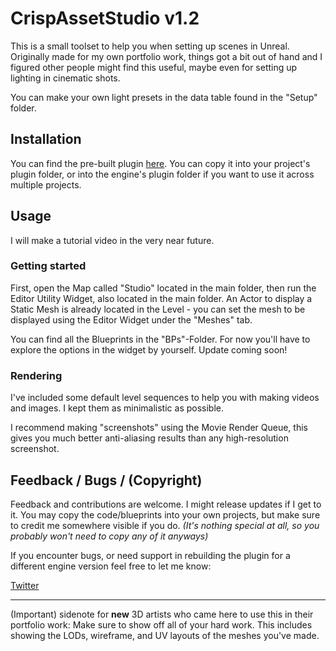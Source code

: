 # CrispAssetStudio v1.2

This is a small toolset to help you when setting up scenes in Unreal. Originally made for my own portfolio work, things got a bit out of hand and I figured other people might find this useful, maybe even for setting up lighting in cinematic shots.

You can make your own light presets in the data table found in the "Setup" folder.

## Installation
You can find the pre-built plugin [here](https://drive.google.com/drive/folders/1_2n1ygZ--vBhWqp2QDwGngPSjzT-nWI2?usp=sharing). You can copy it into your project's plugin folder, or into the engine's plugin folder if you want to use it across multiple projects.

## Usage

I will make a tutorial video in the very near future.

### Getting started
First, open the Map called "Studio" located in the main folder, then run the Editor Utility Widget, also located in the main folder. An Actor to display a Static Mesh is already located in the Level - you can set the mesh to be displayed using the Editor Widget under the "Meshes" tab.

You can find all the Blueprints in the "BPs"-Folder. For now you'll have to explore the options in the widget by yourself. Update coming soon!

### Rendering
I've included some default level sequences to help you with making videos and images. I kept them as minimalistic as possible.

I recommend making "screenshots" using the Movie Render Queue, this gives you much better anti-aliasing results than any high-resolution screenshot.

## Feedback / Bugs / (Copyright)
Feedback and contributions are welcome. I might release updates if I get to it.
You may copy the code/blueprints into your own projects, but make sure to credit me somewhere visible if you do. *(It's nothing special at all, so you probably won't need to copy any of it anyways)*

If you encounter bugs, or need support in rebuilding the plugin for a different engine version feel free to let me know:

[Twitter](https://twitter.com/crispclover)

___

(Important) sidenote for **new** 3D artists who came here to use this in their portfolio work:
Make sure to show off all of your hard work. This includes showing the LODs, wireframe, and UV layouts of the meshes you've made.
